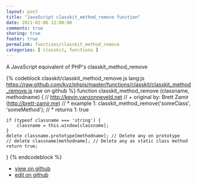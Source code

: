 ```yaml
---
layout: post
title: "JavaScript classkit_method_remove function"
date: 2011-02-06 12:00:00
comments: true
sharing: true
footer: true
permalink: functions/classkit_method_remove
categories: [ classkit, functions ]
---
```

A JavaScript equivalent of PHP's classkit_method_remove
<!-- more -->
{% codeblock classkit/classkit_method_remove.js lang:js https://raw.github.com/kvz/phpjs/master/functions/classkit/classkit_method_remove.js raw on github %}
function classkit_method_remove (classname, methodname) {
    // http://kevin.vanzonneveld.net
    // +   original by: Brett Zamir (http://brett-zamir.me)
    // *     example 1: classkit_method_remove('someClass', 'someMethod');
    // *     returns 1: true

    if (typeof classname === 'string') {
        classname = this.window[classname];
    }
    delete classname.prototype[methodname]; // Delete any on prototype
    // delete classname[methodname]; // Delete any as static class method
    return true;
}
{% endcodeblock %}
<ul>
 <li><a href="https://github.com/kvz/phpjs/blob/master/functions/classkit/classkit_method_remove.js">view on github</a></li>
 <li><a href="https://github.com/kvz/phpjs/edit/master/functions/classkit/classkit_method_remove.js">edit on github</a></li>
</ul>
